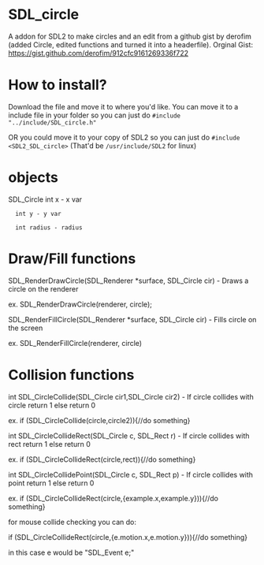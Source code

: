 # SDL_circle
A addon for SDL2 to make circles and an edit from a github gist by derofim (added Circle, edited functions and turned it into a headerfile). Orginal Gist: https://gist.github.com/derofim/912cfc9161269336f722

# How to install?

Download the file and move it to where you'd like. You can move it to a include file in your folder so you can just do `#include "../include/SDL_circle.h"`

OR you could move it to your copy of SDL2 so you can just do `#include <SDL2_SDL_circle>` (That'd be `/usr/include/SDL2` for linux)

# objects
   SDL_Circle
      int x - x var
      
      int y - y var
      
      int radius - radius


# Draw/Fill functions
  SDL_RenderDrawCircle(SDL_Renderer *surface, SDL_Circle cir) - Draws a circle on the renderer
  
  ex. SDL_RenderDrawCircle(renderer, circle);
  
  SDL_RenderFillCircle(SDL_Renderer *surface, SDL_Circle cir) - Fills circle on the screen
  
  ex. SDL_RenderFillCircle(renderer, circle)
  

# Collision functions
   int SDL_CircleCollide(SDL_Circle cir1,SDL_Circle cir2) - If circle collides with circle return 1 else return 0
   
   ex. if (SDL_CircleCollide(circle,circle2)){//do something}
   
   int SDL_CircleCollideRect(SDL_Circle c, SDL_Rect r) - If circle collides with rect return 1 else return 0
   
   ex. if (SDL_CircleCollideRect(circle,rect)){//do something}
   
   int SDL_CircleCollidePoint(SDL_Circle c, SDL_Rect p) - If circle collides with point return 1 else return 0
   
   ex. if (SDL_CircleCollideRect(circle,{example.x,example.y})){//do something}

   for mouse collide checking you can do:

   if (SDL_CircleCollideRect(circle,{e.motion.x,e.motion.y})){//do something}

   in this case e would be "SDL_Event e;"
